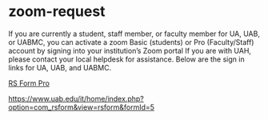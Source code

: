 # zoom-request

If you are currently a student, staff member, or faculty member for UA, UAB, or UABMC, you can activate a zoom Basic (students) or Pro (Faculty/Staff) account by signing into your institution’s Zoom portal If you are with UAH, please contact your local helpdesk for assistance. Below are the sign in links for UA, UAB, and UABMC.


[RS Form Pro](https://www.rsjoomla.com/support/documentation/rsform-pro.html)

https://www.uab.edu/it/home/index.php?option=com_rsform&view=rsform&formId=5
